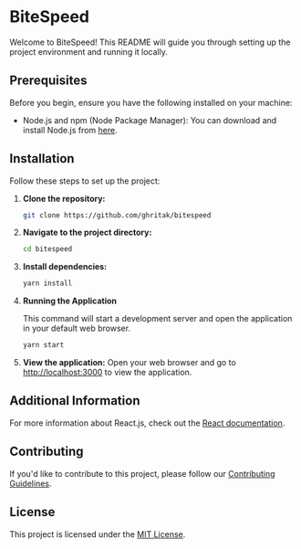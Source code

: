 # BiteSpeed

Welcome to BiteSpeed! This README will guide you through setting up the project environment and running it locally.

## Prerequisites

Before you begin, ensure you have the following installed on your machine:

- Node.js and npm (Node Package Manager): You can download and install Node.js from [here](https://nodejs.org/).

## Installation

Follow these steps to set up the project:

1. **Clone the repository:**

   ```bash
   git clone https://github.com/ghritak/bitespeed
   ```

2. **Navigate to the project directory:**

   ```bash
   cd bitespeed
   ```

3. **Install dependencies:**

   ```bash
   yarn install
   ```

4. **Running the Application**

   This command will start a development server and open the application in your default web browser.

   ```bash
   yarn start
   ```

5. **View the application:**
   Open your web browser and go to [http://localhost:3000](http://localhost:3000) to view the application.

## Additional Information

For more information about React.js, check out the [React documentation](https://reactjs.org/docs/getting-started.html).

## Contributing

If you'd like to contribute to this project, please follow our [Contributing Guidelines](CONTRIBUTING.md).

## License

This project is licensed under the [MIT License](LICENSE).
